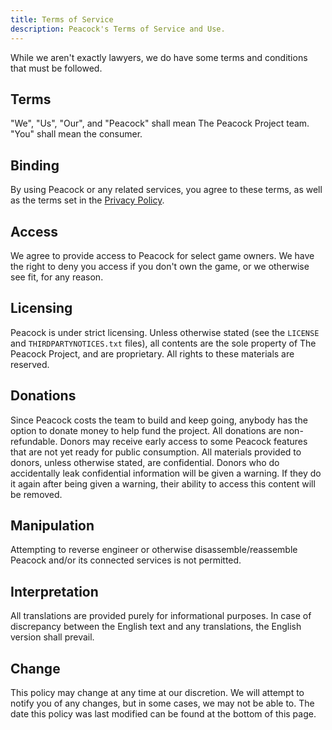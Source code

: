 ```yaml
---
title: Terms of Service
description: Peacock's Terms of Service and Use.
---
```


While we aren't exactly lawyers, we do have some terms and conditions that must be followed.

## Terms

"We", "Us", "Our", and "Peacock" shall mean The Peacock Project team. "You" shall mean the consumer.

## Binding

By using Peacock or any related services, you agree to these terms, as well as the terms set in the [Privacy Policy](./privacy-policy.md).

## Access

We agree to provide access to Peacock for select game owners. We have the right to deny you access if you don't own the game, or we otherwise see fit, for any reason.

## Licensing

Peacock is under strict licensing. Unless otherwise stated (see the `LICENSE` and `THIRDPARTYNOTICES.txt` files), all contents are the sole property of The Peacock Project, and are proprietary. All rights to these materials are reserved.

## Donations

Since Peacock costs the team to build and keep going, anybody has the option to donate money to help fund the project. All donations are non-refundable. Donors may receive early access to some Peacock features that are not yet ready for public consumption. All materials provided to donors, unless otherwise stated, are confidential. Donors who do accidentally leak confidential information will be given a warning. If they do it again after being given a warning, their ability to access this content will be removed.

## Manipulation

Attempting to reverse engineer or otherwise disassemble/reassemble Peacock and/or its connected services is not permitted.

## Interpretation

All translations are provided purely for informational purposes. In case of discrepancy between the English text and any translations, the English version shall prevail.

## Change

This policy may change at any time at our discretion. We will attempt to notify you of any changes, but in some cases, we may not be able to. The date this policy was last modified can be found at the bottom of this page.

